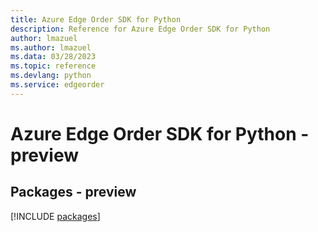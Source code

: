 ```yaml
---
title: Azure Edge Order SDK for Python
description: Reference for Azure Edge Order SDK for Python
author: lmazuel
ms.author: lmazuel
ms.data: 03/28/2023
ms.topic: reference
ms.devlang: python
ms.service: edgeorder
---
```

# Azure Edge Order SDK for Python - preview
## Packages - preview
[!INCLUDE [packages](edge-order-index.md)]